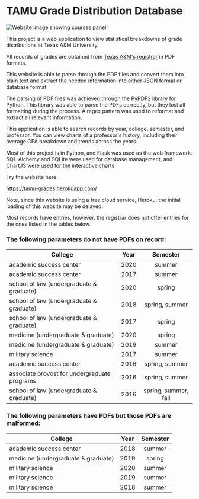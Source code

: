 # TAMU Grade Distribution Database

![Website image showing courses panel!](https://i.imgur.com/rgc6jxS.png)

This project is a web application to view statistical breakdowns of grade distributions at Texas A&M University. 

All records of grades are obtained from [Texas A&M's registrar](https://web-as.tamu.edu/GradeReports/) in PDF formats.

This website is able to parse through the PDF files and convert them into plain text and extract the needed information into either JSON format or database format.

The parsing of PDF files was achieved through the [PyPDF2](https://pypi.org/project/PyPDF2/) library for Python. This library was able to parse the PDFs correctly, but they lost all formatting during the process. A regex pattern was used to reformat and extract all relevant information.

This application is able to search records by year, college, semester, and professor. You can view charts of a professor's history, including their average GPA breakdown and trends across the years.


Most of this project is in Python, and Flask was used as the web framework. SQL-Alchemy and SQLite were used for database management, and ChartJS were used for the interactive charts.

Try the website here:


https://tamu-grades.herokuapp.com/

Note, since this website is using a free cloud service, Heroku, the initial loading of this website may be delayed.

Most records have entries, however, the registrar does not offer entries for the ones listed in the tables below.

### The following parameters do not have PDFs on record:

| College  | Year | Semester |
| ------------- |:-------------:|:-------------:|
|academic success center | 2020 | summer
|academic success center | 2017 | summer
|school of law (undergraduate & graduate) | 2020 | spring
|school of law (undergraduate & graduate) | 2018 | spring, summer
|school of law (undergraduate & graduate) | 2017 | spring
|medicine (undergraduate & graduate) | 2020 | spring
|medicine (undergraduate & graduate) | 2019 | summer
|military science | 2017 | summer
|academic success center | 2016 | spring, summer
|associate provost for undergraduate programs | 2016 | spring, summer
|school of law (undergraduate & graduate) | 2016 | spring, summer, fall


### The following parameters have PDFs but those PDFs are malformed:
| College  | Year | Semester |
| ------------- |:-------------:|:-------------:|
|academic success center | 2018 | summer
|medicine (undergraduate & graduate) | 2019 | spring
|military science | 2020 | summer
|military science | 2019 | summer
|military science | 2018 | summer
